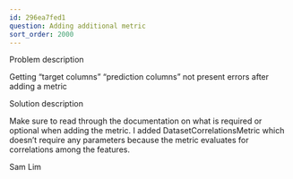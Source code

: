 ```yaml
---
id: 296ea7fed1
question: Adding additional metric
sort_order: 2000
---
```


Problem description

Getting “target columns” “prediction columns” not present errors after adding a metric

Solution description

Make sure to read through the documentation on what is required or optional when adding the metric. I added DatasetCorrelationsMetric which doesn’t require any parameters because the metric evaluates for correlations among the features.

Sam Lim

